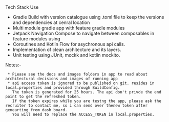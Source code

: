 #


Tech Stack Use </br>

* Gradle Build with version catalogue using .toml file to keep the versions and dependencies at cenral location </br>
* Multi module gradle app with feature gradle modules </br>
* Jetpack Navigation Compose to navigate between composables in feature modules using </br>
* Coroutines and Kotlin Flow for asychronous api calls.
* Implementation of clean architecture and its layers. </br>
* Unit testing using JUnit, mockk and kotlin mockito. </br>

Notes:- 

     * PLease see the docs and images folders in app to read about architectural decisions and images of running app
     * api access token is ignored to be published on git. resides in local.properties and provided through BuildConfig. 
       The token is generated for 25 hours. The api don't privde the end point to get the refreshed token. 
       If the token expires while you are testng the app, please ask the recruiter to contact me, so i can send over thenew token after genearting from dash board.
       You will need to replace the ACCESS_TOKEN in local.properties.

       
